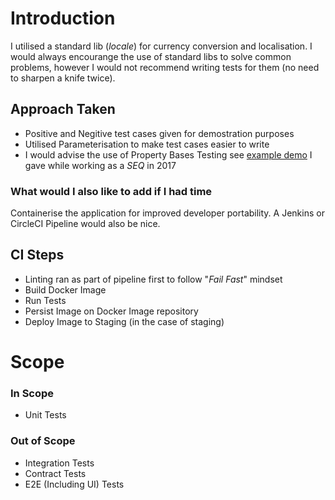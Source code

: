 # Introduction
I utilised a standard lib (_locale_) for currency conversion and localisation. I would always encourange the use of standard libs to solve common problems, however I would not recommend writing tests for them (no need to sharpen a knife twice).

## Approach Taken
- Positive and Negitive test cases given for demostration purposes
- Utilised Parameterisation to make test cases easier to write
- I would advise the use of Property Bases Testing see [example demo](https://github.com/davidlpower/property_based_testing_demo) I gave while working as a *SEQ* in 2017


### What would I also like to add if I had time

Containerise the application for improved developer portability. A Jenkins or CircleCI Pipeline would also be nice.

## CI Steps

- Linting ran as part of pipeline first to follow "_Fail Fast_" mindset
- Build Docker Image
- Run Tests
- Persist Image on Docker Image repository
- Deploy Image to Staging (in the case of staging)

# Scope

### In Scope

- Unit Tests

### Out of Scope

- Integration Tests
- Contract Tests
- E2E (Including UI) Tests
